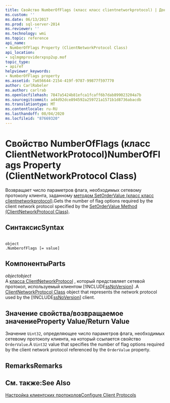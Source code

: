 ```yaml
---
title: Свойство NumberOfFlags (класс класс clientnetworkprotocol) | Документация Майкрософт
ms.custom: ''
ms.date: 06/13/2017
ms.prod: sql-server-2014
ms.reviewer: ''
ms.technology: wmi
ms.topic: reference
api_name:
- NumberOfFlags Property (ClientNetworkProtocol Class)
api_location:
- sqlmgmproviderxpsp2up.mof
topic_type:
- apiref
helpviewer_keywords:
- NumberOfFlags property
ms.assetid: 7a656644-2154-419f-9787-99877f597770
author: CarlRabeler
ms.author: carlrab
ms.openlocfilehash: 7847a5424b81efca1fcaff6b7dab899023204a7b
ms.sourcegitcommit: ad4d92dce894592a259721a1571b1d8736abacdb
ms.translationtype: MT
ms.contentlocale: ru-RU
ms.lasthandoff: 08/04/2020
ms.locfileid: "87669320"
---
```

# <a name="numberofflags-property-clientnetworkprotocol-class"></a><span data-ttu-id="70067-102">Свойство NumberOfFlags (класс ClientNetworkProtocol)</span><span class="sxs-lookup"><span data-stu-id="70067-102">NumberOfFlags Property (ClientNetworkProtocol Class)</span></span>
  <span data-ttu-id="70067-103">Возвращает число параметров флага, необходимых сетевому протоколу клиента, заданному [методом SetOrderValue (класс класс clientnetworkprotocol)](clientnetworkprotocol-class.md).</span><span class="sxs-lookup"><span data-stu-id="70067-103">Gets the number of flag options required by the client network protocol specified by the [SetOrderValue Method (ClientNetworkProtocol Class)](clientnetworkprotocol-class.md).</span></span>  
  
## <a name="syntax"></a><span data-ttu-id="70067-104">Синтаксис</span><span class="sxs-lookup"><span data-stu-id="70067-104">Syntax</span></span>  
  
```  
  
object  
.NumberofFlags [= value]  
```  
  
## <a name="parts"></a><span data-ttu-id="70067-105">Компоненты</span><span class="sxs-lookup"><span data-stu-id="70067-105">Parts</span></span>  
 <span data-ttu-id="70067-106">*object*</span><span class="sxs-lookup"><span data-stu-id="70067-106">*object*</span></span>  
 <span data-ttu-id="70067-107">A [класса ClientNetworkProtocol](clientnetworkprotocol-class.md) , который представляет сетевой протокол, используемый клиентом [!INCLUDE[ssNoVersion](../../../includes/ssnoversion-md.md)] .</span><span class="sxs-lookup"><span data-stu-id="70067-107">A [ClientNetworkProtocol Class](clientnetworkprotocol-class.md) object that represents the network protocol used by the [!INCLUDE[ssNoVersion](../../../includes/ssnoversion-md.md)] client.</span></span>  
  
## <a name="property-valuereturn-value"></a><span data-ttu-id="70067-108">Значение свойства/возвращаемое значение</span><span class="sxs-lookup"><span data-stu-id="70067-108">Property Value/Return Value</span></span>  
 <span data-ttu-id="70067-109">Значение `Uint32`, определяющее число параметров флага, необходимых сетевому протоколу клиента, на который ссылается свойство `OrderValue`.</span><span class="sxs-lookup"><span data-stu-id="70067-109">A `Uint32` value that specifies the number of flag options required by the client network protocol referenced by the `OrderValue` property.</span></span>  
  
## <a name="remarks"></a><span data-ttu-id="70067-110">Remarks</span><span class="sxs-lookup"><span data-stu-id="70067-110">Remarks</span></span>  
  
## <a name="see-also"></a><span data-ttu-id="70067-111">См. также:</span><span class="sxs-lookup"><span data-stu-id="70067-111">See Also</span></span>  
 [<span data-ttu-id="70067-112">Настройка клиентских протоколов</span><span class="sxs-lookup"><span data-stu-id="70067-112">Configure Client Protocols</span></span>](https://technet.microsoft.com/library/ms181035.aspx)  
  
  

